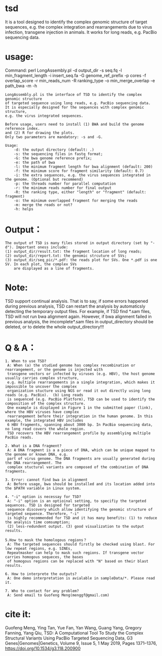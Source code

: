 # tsd
It is a tool designed to identify the complex genomic structure of target sequences,
e.g. the complex integration and rearrangements due to virus infection, transgene 
injection in animals. It works for long reads, e.g. PacBio sequencing data.
# usage:

 Command: perl LongAssembly.pl -d output_dir -s seq.fq -l min_fragment_length
                  -i insert_seq.fa -G genome_ref_prefix -p cores -f overlap_score
                  -r min_reads_num -R ranking_type -o min_merge_overlap -e path_bwa
                  -m -h
				  
    LongAssembly.pl is the interface of TSD to identify the complex genomic structure 
	of targeted sequence using long reads, e.g. PacBio sequencing data.
    It is especially designed for the sequences with complex genomic structure, 
	e.g. the virus integrated sequences. 
	
	Before usage, users need to install (1) BWA and build the genome reference index.
	and (2) R for drawing the plots.
	Only two parameters are mandatory: -s and -G.
	
    Usage:
        -d: the output directory (default: .)
        -s: the sequencing files in fastq format;
        -G: the bwa genome reference prefix;
        -e: the path of bwa
        -l: the minimum fragment length for bwa alignment (default: 200)
        -f: the minimum score for fragment similarity (default: 0.7)
        -i: the extra sequences, e.g. the virus sequences integrated in the genome. (Optional but recommend)
        -p: the threads number for parallel computation
        -r: the minimum reads number for final output
        -R: the ranking type, either "length" or "fragment" (default: fragment)
        -o: the minimum overlapped fragment for merging the reads
        -m: merge the reads or not?
        -h: helps
	
# Output：

    The output of TSD is many files stored in output directory (set by "-d"). Important oness include:
    (1) output_dir/result.txt: the fragment location of long reads;
    (2) output_dir/report.txt: the genomic strcuture of SVs;
    (3) output_dir/seq_pic/*.pdf: the reads plot for SVs. One *.pdf is one SV. In each plot, the complex SVs
        are displayed as a line of fragments. 
    
# Note:

   TSD support continual analysis. That is to say, if some errors happened during previous analysis, TSD can
   restart the analysis by automaticsly detecting the temporary output files. For example, if TSD find \*.sam
   files, TSD will not run bwa alignment again. However, if bwa alignment failed in previous analysis, the 
   imcomplete\*.sam files in output_directory should be deleted, or to delete the whole output_directory!!! 

# Q & A：
    1. When to use TSD?
     A: When (a) the studied genome has complex recombination or rearrangement, or the genome is injected with 
     transgene vectors or infected by viruses (e.g. HBV), the host genome usually carries complex structure,
     e.g. multiple rearrangements in a single integration, which makes it impossible to uncover the complex 
     organization stucture using NGS or read it out directly using long reads (e.g. PacBio).  (b) Long reads 
     is sequenced (e.g. PacBio Platform), TSD can be used to identify the composition of the complex structure.
     One example is displayed in Figure 1 in the submitted paper (link), where the HBV viruses have complex 
     rearrangement before their integration in the human genome. In this example, the integrated HBV includes
     6 HBV fragments, spanning about 3000 bp. In PacBio sequencing data, no long read covers the whole region. 
     TSD recovers the HBV rearrangement profile by assemblying multiple PacBio reads. 
     
    2. What is a DNA fragment?
     A: A DNA fragment is a a piece of DNA, which can be unique mapped to the genome or known DNA, e.g. 
     part of virus genome. The DNA fragments are usually generated during the DNA rearrangement. The 
     complex stuctural variants are composed of the combination of DNA fragments.
     
    3. Error: cannot find bwa in alignment
     A: Before usage, bwa should be installed and its location added into the $PATH variable in Linux system.
    
    4. "-i" option is necessay for TSD?
     A: "-i" option is an optioinal setting, to specifiy the targeted sequences. TSD is designed for targeted 
     sequence discovery which allow identifying the genomic structure of targeted sequence. Therefore, "-i" 
     is highly recommended for TSD and it has many benefits: (1) to reduce the analysis time comsumption; 
     (2) less-redundent output. (3) good visualization to the output results.
    
    5.How to mask the homologous regions？
     A: The targeted sequences should firstly be checked using blast. For low repeat regions, e.g. SINEs, 
     Repeatmasker can help to mask such regions. If transgene vector carries homogous sequeces, the bases
     of homogous regions can be replaced with "N" based on their blast results.
     
    6. How to interprete the outputs?
     A: One demo interpretation is avialable in sampleData/*. Please read it.
     
    7. Who to contact for any problem? 
     A: Send email to Guofeng Meng(menggf@gmail.com)

# cite it:
Guofeng Meng, Ying Tan, Yue Fan, Yan Wang, Guang Yang, Gregory Fanning, Yang Qiu, TSD: A Computational Tool To Study the Complex Structural Variants Using PacBio Targeted Sequencing Data, G3 Genes|Genomes|Genetics, Volume 9, Issue 5, 1 May 2019, Pages 1371–1376, https://doi.org/10.1534/g3.118.200900

